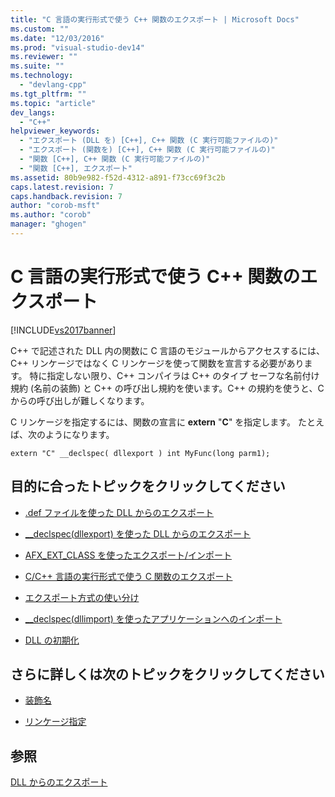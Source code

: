 ```yaml
---
title: "C 言語の実行形式で使う C++ 関数のエクスポート | Microsoft Docs"
ms.custom: ""
ms.date: "12/03/2016"
ms.prod: "visual-studio-dev14"
ms.reviewer: ""
ms.suite: ""
ms.technology: 
  - "devlang-cpp"
ms.tgt_pltfrm: ""
ms.topic: "article"
dev_langs: 
  - "C++"
helpviewer_keywords: 
  - "エクスポート (DLL を) [C++], C++ 関数 (C 実行可能ファイルの)"
  - "エクスポート (関数を) [C++], C++ 関数 (C 実行可能ファイルの)"
  - "関数 [C++], C++ 関数 (C 実行可能ファイルの)"
  - "関数 [C++], エクスポート"
ms.assetid: 80b9e982-f52d-4312-a891-f73cc69f3c2b
caps.latest.revision: 7
caps.handback.revision: 7
author: "corob-msft"
ms.author: "corob"
manager: "ghogen"
---
```

# C 言語の実行形式で使う C++ 関数のエクスポート
[!INCLUDE[vs2017banner](../assembler/inline/includes/vs2017banner.md)]

C\+\+ で記述された DLL 内の関数に C 言語のモジュールからアクセスするには、C\+\+ リンケージではなく C リンケージを使って関数を宣言する必要があります。  特に指定しない限り、C\+\+ コンパイラは C\+\+ のタイプ セーフな名前付け規約 \(名前の装飾\) と C\+\+ の呼び出し規約を使います。C\+\+ の規約を使うと、C からの呼び出しが難しくなります。  
  
 C リンケージを指定するには、関数の宣言に **extern** "**C**" を指定します。  たとえば、次のようになります。  
  
```  
extern "C" __declspec( dllexport ) int MyFunc(long parm1);  
```  
  
## 目的に合ったトピックをクリックしてください  
  
-   [.def ファイルを使った DLL からのエクスポート](../build/exporting-from-a-dll-using-def-files.md)  
  
-   [\_\_declspec\(dllexport\) を使った DLL からのエクスポート](../build/exporting-from-a-dll-using-declspec-dllexport.md)  
  
-   [AFX\_EXT\_CLASS を使ったエクスポート\/インポート](../build/exporting-and-importing-using-afx-ext-class.md)  
  
-   [C\/C\+\+ 言語の実行形式で使う C 関数のエクスポート](../build/exporting-c-functions-for-use-in-c-or-cpp-language-executables.md)  
  
-   [エクスポート方式の使い分け](../build/determining-which-exporting-method-to-use.md)  
  
-   [\_\_declspec\(dllimport\) を使ったアプリケーションへのインポート](../build/importing-into-an-application-using-declspec-dllimport.md)  
  
-   [DLL の初期化](../build/initializing-a-dll.md)  
  
## さらに詳しくは次のトピックをクリックしてください  
  
-   [装飾名](../Topic/Decorated%20Names.md)  
  
-   [リンケージ指定](http://msdn.microsoft.com/ja-jp/d2b0cff1-7798-4c38-9ac8-61c3bfe2bfb9)  
  
## 参照  
 [DLL からのエクスポート](../build/exporting-from-a-dll.md)